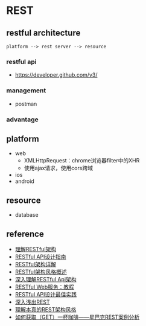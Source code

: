 # REST

## restful architecture 

```
platform --> rest server --> resource
```

### restful api

- https://developer.github.com/v3/

### management

- postman

### advantage

## platform

- web
  - XMLHttpRequest：chrome浏览器filter中的XHR
  - 使用ajax请求，使用cors跨域
- ios
- android

## resource

- database

## reference

- [理解RESTful架构](http://www.ruanyifeng.com/blog/2011/09/restful)
- [RESTful API设计指南](http://www.ruanyifeng.com/blog/2014/05/restful_api.html)
- [RESTful架构详解](http://www.runoob.com/w3cnote/restful-architecture.html)
- [RESTful架构风格概述](https://blog.igevin.info/posts/restful-architecture-in-general/)
- [深入理解RESTful Api架构](https://mengkang.net/620.html)
- [RESTful Web服务：教程](https://zhuanlan.zhihu.com/p/21644769)
- [RESTful API设计最佳实践](http://blog.jobbole.com/41233/)
- [深入浅出REST](http://www.infoq.com/cn/articles/rest-introduction)
- [理解本真的REST架构风格](http://www.infoq.com/cn/articles/understanding-restful-style/)
- [如何获取（GET）一杯咖啡——星巴克REST案例分析](http://www.infoq.com/cn/articles/webber-rest-workflow/)
